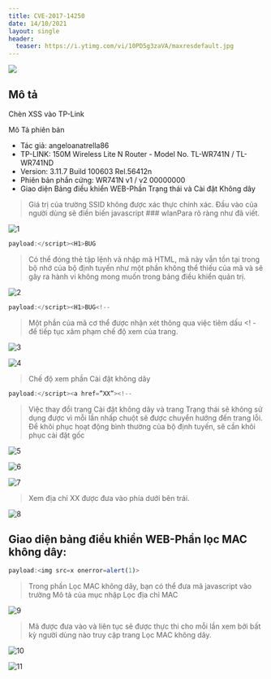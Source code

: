 ```yaml
---
title: CVE-2017-14250
date: 14/10/2021
layout: single
header:
  teaser: https://i.ytimg.com/vi/10PD5g3zaVA/maxresdefault.jpg
---
```

![](https://i.ytimg.com/vi/10PD5g3zaVA/maxresdefault.jpg)

## Mô tả 
Chèn XSS vào TP-Link

Mô Tả phiên bản

+ Tác giả: angeloanatrella86
+ TP-LINK: 150M Wireless Lite N Router - Model No. TL-WR741N / TL-WR741ND
+ Version: 3.11.7 Build 100603 Rel.56412n
+ Phiên bản phần cứng: WR741N v1 / v2 00000000
+ Giao diện Bảng điều khiển WEB-Phần Trạng thái và Cài đặt Không dây

> Giá trị của trường SSID không được xác thực chính xác. Đầu vào của người dùng sẽ điền biến javascript ### wlanPara rõ ràng như đã viết.

![1](https://raw.githubusercontent.com/angeloanatrella86/CVE-2017/images/images/1.jpg)

```js
payload:</script><H1>BUG
```

> Có thể đóng thẻ tập lệnh và nhập mã HTML, mã này vẫn tồn tại trong bộ nhớ của bộ định tuyến như một phần không thể thiếu của mã và sẽ gây ra hành vi không mong muốn trong bảng điều khiển quản trị.

![2](https://raw.githubusercontent.com/angeloanatrella86/CVE-2017/images/images/2.jpg)

```js
payload:</script><H1>BUG<!--
```

> Một phần của mã cơ thể được nhận xét thông qua việc tiêm dấu <! - để tiếp tục xâm phạm chế độ xem của trang.

![3](https://raw.githubusercontent.com/angeloanatrella86/CVE-2017/images/images/3.jpg)

![4](https://raw.githubusercontent.com/angeloanatrella86/CVE-2017/images/images/4.jpg)

> Chế độ xem phần Cài đặt không dây

```js
payload:</script><a href=”XX”><!--
```

> Việc thay đổi trang Cài đặt không dây và trang Trạng thái sẽ không sử dụng được vì mỗi lần nhấp chuột sẽ được chuyển hướng đến trang lỗi. Để khôi phục hoạt động bình thường của bộ định tuyến, sẽ cần khôi phục cài đặt gốc

![5](https://raw.githubusercontent.com/angeloanatrella86/CVE-2017/images/images/8.jpg)

![6](https://raw.githubusercontent.com/angeloanatrella86/CVE-2017/images/images/7.jpg)

![7](https://raw.githubusercontent.com/angeloanatrella86/CVE-2017/images/images/5.jpg)

> Xem địa chỉ XX được đưa vào phía dưới bên trái.

![8](https://raw.githubusercontent.com/angeloanatrella86/CVE-2017/images/images/6.jpg)

## Giao diện bảng điều khiển WEB-Phần lọc MAC không dây:

```js
payload:<img src=x onerror=alert(1)>	
```
> Trong phần Lọc MAC không dây, bạn có thể đưa mã javascript vào trường Mô tả của mục nhập Lọc địa chỉ MAC

![9](https://raw.githubusercontent.com/angeloanatrella86/CVE-2017/images/images/9.jpg)

> Mã được đưa vào và liên tục sẽ được thực thi cho mỗi lần xem bởi bất kỳ người dùng nào truy cập trang Lọc MAC không dây.

![10](https://raw.githubusercontent.com/angeloanatrella86/CVE-2017/images/images/10.jpg)

![11](https://raw.githubusercontent.com/angeloanatrella86/CVE-2017/images/images/11.jpg)

